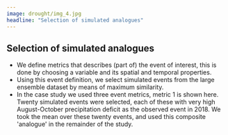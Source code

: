 ```yaml
---
image: drought/img_4.jpg
headline: "Selection of simulated analogues"
---
```


## Selection of simulated analogues

- We define metrics that describes (part of) the event of interest, this is done
  by choosing a variable and its spatial and temporal properties.
- Using this event definition, we select simulated events from the large
  ensemble dataset by means of maximum similarity.
- In the case study we used three event metrics, metric 1 is shown here. Twenty
  simulated events were selected, each of these with very high August-October
  precipitation deficit as the observed event in 2018. We took the mean over
  these twenty events, and used this composite 'analogue' in the remainder of
  the study.

